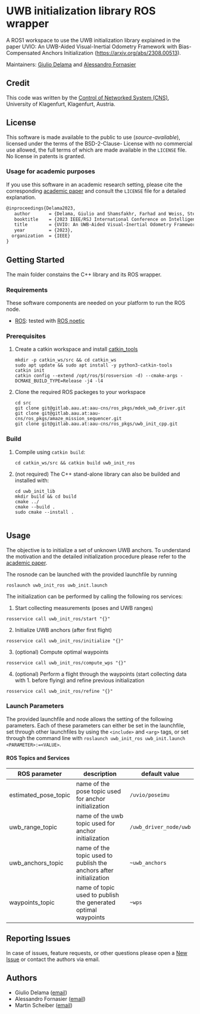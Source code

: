 # UWB initialization library ROS wrapper

A ROS1 workspace to use the UWB initialization library explained in the paper UVIO: An UWB-Aided Visual-Inertial 
Odometry Framework with Bias-Compensated Anchors Initialization (https://arxiv.org/abs/2308.00513).

Maintainers: [Giulio Delama](mailto:giulio.delama@aau.at) and [Alessandro Fornasier](mailto:alessandro.fornasier@aau.at)

## Credit

This code was written by the [Control of Networked System (CNS)](https://www.aau.at/en/smart-systems-technologies/control-of-networked-systems/), 
University of Klagenfurt, Klagenfurt, Austria.

## License

This software is made available to the public to use (_source-available_), licensed under the terms of the BSD-2-Clause-
License with no commercial use allowed, the full terms of which are made available in the `LICENSE` file. No license in
patents is granted.

### Usage for academic purposes

If you use this software in an academic research setting, please cite the
corresponding [academic paper] and consult the `LICENSE` file for a detailed explanation.

```latex
@inproceedings{Delama2023,
   author       = {Delama, Giulio and Shamsfakhr, Farhad and Weiss, Stephan and Fontanelli, Daniele and Fornasier, Alessandro},
   booktitle    = {2023 IEEE/RSJ International Conference on Intelligent Robots and Systems (IROS)},
   title        = {UVIO: An UWB-Aided Visual-Inertial Odometry Framework with Bias-Compensated Anchors Initialization},
   year         = {2023},
  organization  = {IEEE}
}
```

## Getting Started

The main folder constains the C++ library and its ROS wrapper.

### Requirements

These software components are needed on your platform to run the ROS node.

- [ROS](https://www.ros.org/): tested with [ROS noetic](http://wiki.ros.org/noetic/Installation)

### Prerequisites

1. Create a catkin workspace and install [catkin_tools](https://catkin-tools.readthedocs.io/en/latest/installing.html)
    ```[bash]
    mkdir -p catkin_ws/src && cd catkin_ws
    sudo apt update && sudo apt install -y python3-catkin-tools
    catkin init
    catkin config --extend /opt/ros/$(rosversion -d) --cmake-args -DCMAKE_BUILD_TYPE=Release -j4 -l4
    ```
2. Clone the required ROS packeges to your workspace
    ```[bash]
    cd src
    git clone git@gitlab.aau.at:aau-cns/ros_pkgs/mdek_uwb_driver.git
    git clone git@gitlab.aau.at:aau-cns/ros_pkgs/amaze_mission_sequencer.git
    git clone git@gitlab.aau.at:aau-cns/ros_pkgs/uwb_init_cpp.git
    ```

### Build

1. Compile using `catkin build`:
    ```[bash]
    cd catkin_ws/src && catkin build uwb_init_ros
    ```
2. (not required) The C++ stand-alone library can also be builded and installed with:
    ```[bash]
    cd uwb_init_lib
    mkdir build && cd build
    cmake ../
    cmake --build .
    sudo cmake --install .


## Usage

The objective is to initialize a set of unknown UWB anchors. To understand the motivation and the detailed initialization procedure
please refer to the [academic paper].

The rosnode can be launched with the provided launchfile by running

```[bash]
roslaunch uwb_init_ros uwb_init.launch
```

The initialization can be performed by calling the following ros services:

1. Start collecting measurements (poses and UWB ranges)

```[bash]
rosservice call uwb_init_ros/start "{}"
```

2. Initialize UWB anchors (after first flight)

```[bash]
rosservice call uwb_init_ros/initialize "{}"
```

3. (optional) Compute optimal waypoints

```[bash]
rosservice call uwb_init_ros/compute_wps "{}"
```

4. (optional) Perform a flight through the waypoints (start collecting data with 1. before flying) and refine previous initialization

```[bash]
rosservice call uwb_init_ros/refine "{}"
```


### Launch Parameters
The provided launchfile and node allows the setting of the following parameters. Each of these parameters can either be set in the launchfile, set through other launchfiles by using the `<include>` and `<arg>` tags, or set through the command line with `roslaunch uwb_init_ros uwb_init.launch <PARAMETER>:=<VALUE>`.

#### ROS Topics and Services
| ROS parameter | description | default value |
|---|---|---|
| estimated_pose_topic | name of the pose topic used for anchor initialization | `/uvio/poseimu` |
| uwb_range_topic | name of the uwb topic used for anchor initialization  | `/uwb_driver_node/uwb` |
| uwb_anchors_topic | name of the topic used to publish the anchors after initialization | `~uwb_anchors` |
| waypoints_topic | name of topic used to publish the generated optimal waypoints | `~wps` |

## Reporting Issues

In case of issues, feature requests, or other questions please open a [New Issue](https://gitlab.aau.at/aau-cns/ros_pkgs/uwb_init_cpp/issues/new?issue) or contact the authors via email.

## Authors

* Giulio Delama ([email](mailto:giulio.delama@aau.at?subject=[UWB%20Init]))
* Alessandro Fornasier ([email](mailto:alessandro.fornasier@ieee.org?subject=[UWB%20Init]))
* Martin Scheiber ([email](mailto:martin.scheiber@ieee.org?subject=[UWB%20Init]))

<!-- LINKS: -->
[academic paper]: https://arxiv.org/abs/2308.00513
